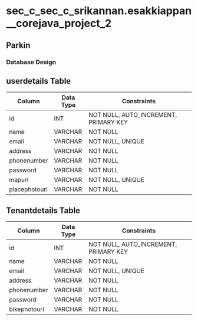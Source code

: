 # sec_c_sec_c_srikannan.esakkiappan__corejava_project_2
## Parkin
### Database Design

## userdetails Table

| Column          | Data Type | Constraints                         |
|-----------------|-----------|-------------------------------------|
| id              | INT       | NOT NULL, AUTO_INCREMENT, PRIMARY KEY |
| name            | VARCHAR   | NOT NULL                            |
| email           | VARCHAR   | NOT NULL, UNIQUE                    |
| address         | VARCHAR   | NOT NULL                            |
| phonenumber     | VARCHAR   | NOT NULL                            |
| password        | VARCHAR   | NOT NULL                            |
| mapurl          | VARCHAR   | NOT NULL, UNIQUE                    |
| placephotourl   | VARCHAR   | NOT NULL                            |

## Tenantdetails Table

| Column          | Data Type | Constraints                         |
|-----------------|-----------|-------------------------------------|
| id              | INT       | NOT NULL, AUTO_INCREMENT, PRIMARY KEY |
| name            | VARCHAR   | NOT NULL                            |
| email           | VARCHAR   | NOT NULL, UNIQUE                    |
| address         | VARCHAR   | NOT NULL                            |
| phonenumber     | VARCHAR   | NOT NULL                            |
| password        | VARCHAR   | NOT NULL                            |
| bikephotourl    | VARCHAR   | NOT NULL                            |



